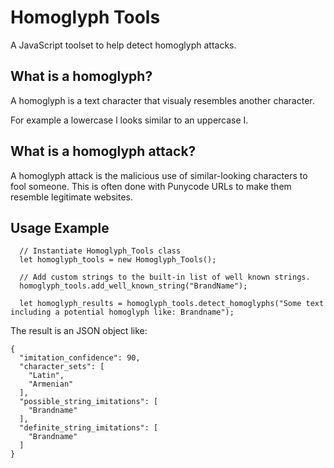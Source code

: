 # Homoglyph Tools
A JavaScript toolset to help detect homoglyph attacks.

## What is a homoglyph?
A homoglyph is a text character that visualy resembles another character. 

For example a lowercase l looks similar to an uppercase I. 

## What is a homoglyph attack?
A homoglyph attack is the malicious use of similar-looking characters to fool someone. This is often done with Punycode URLs to make them resemble legitimate websites.

## Usage Example
```
  // Instantiate Homoglyph_Tools class
  let homoglyph_tools = new Homoglyph_Tools();

  // Add custom strings to the built-in list of well known strings.
  homoglyph_tools.add_well_known_string("BrandName"); 

  let homoglyph_results = homoglyph_tools.detect_homoglyphs("Some text including a potential homoglyph like: Braոdname");  
```

The result is an JSON object like:
```
{
  "imitation_confidence": 90,
  "character_sets": [
    "Latin",
    "Armenian"
  ],
  "possible_string_imitations": [
    "Brandname"
  ],
  "definite_string_imitations": [
    "Brandname"
  ]
}
```
